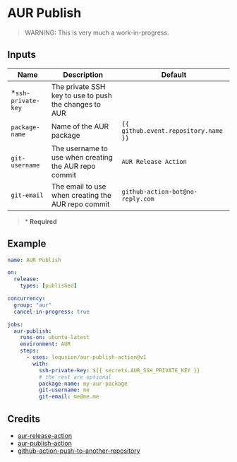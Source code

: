 # AUR Publish

> WARNING: This is very much a work-in-progress.

## Inputs

| Name                | Description                                           | Default                              |
| ------------------- | ----------------------------------------------------- | ------------------------------------ |
| \*`ssh-private-key` | The private SSH key to use to push the changes to AUR |                                      |
| `package-name`      | Name of the AUR package                               | `{{ github.event.repository.name }}` |
| `git-username`      | The username to use when creating the AUR repo commit | `AUR Release Action`                 |
| `git-email`         | The email to use when creating the AUR repo commit    | `github-action-bot@no-reply.com`     |

> \* **Required**

## Example

```yaml
name: AUR Publish

on:
  release:
    types: [published]

concurrency:
  group: "aur"
  cancel-in-progress: true

jobs:
  aur-publish:
    runs-on: ubuntu-latest
    environment: AUR
    steps:
      - uses: loqusion/aur-publish-action@v1
        with:
          ssh-private-key: ${{ secrets.AUR_SSH_PRIVATE_KEY }}
          # the rest are optional
          package-name: my-aur-package
          git-username: me
          git-email: me@me.me
```

## Credits

- [aur-release-action](https://github.com/0x61nas/aur-release-action)
- [aur-publish-action](https://github.com/zu1k/aur-publish-action)
- [github-action-push-to-another-repository](https://github.com/cpina/github-action-push-to-another-repository)
